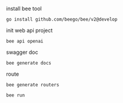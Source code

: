install bee tool
```
go install github.com/beego/bee/v2@develop
```

init web api project
```
bee api openai
```

swagger doc
```
bee generate docs
```

route
```
bee generate routers
```

```
bee run 
```